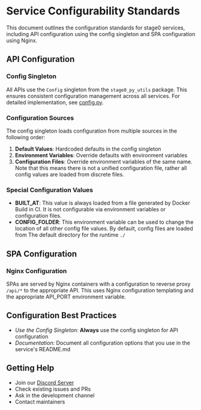 # Service Configurability Standards

This document outlines the configuration standards for stage0 services, including API configuration using the config singleton and SPA configuration using Nginx.

## API Configuration

### Config Singleton

All APIs use the `Config` singleton from the `stage0_py_utils` package. This ensures consistent configuration management across all services. For detailed implementation, see [config.py](https://github.com/agile-learning-institute/stage0_py_utils/blob/main/config.py).

### Configuration Sources

The config singleton loads configuration from multiple sources in the following order:

1. **Default Values**: Hardcoded defaults in the config singleton
2. **Environment Variables**: Override defaults with environment variables
3. **Configuration Files**: Override environment variables of the same name. Note that this means there is not a unified configuration file, rather all config values are loaded from discrete files. 

### Special Configuration Values

- **BUILT_AT**: This value is always loaded from a file generated by Docker Build in CI. It is not configurable via environment variables or configuration files.
- **CONFIG_FOLDER**: This environment variable can be used to change the location of all other config file values. By default, config files are loaded from The default directory for the runtime ``./``

## SPA Configuration

### Nginx Configuration

SPAs are served by Nginx containers with a configuration to reverse proxy `/api/*` to the appropriate API. This uses Nginx configuration templating and the appropriate API_PORT environment variable.

## Configuration Best Practices

- *Use the Config Singleton*: **Always** use the config singleton for API configuration
- *Documentation*: Document all configuration options that you use in the service's README.md

## Getting Help

- Join our [Discord Server](https://discord.gg/agile-learning-institute)
- Check existing issues and PRs
- Ask in the development channel
- Contact maintainers
